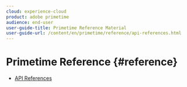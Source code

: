 ```yaml
---
cloud: experience-cloud
product: adobe primetime
audience: end-user
user-guide-title: Primetime Reference Material
user-guide-url: /content/en/primetime/reference/api-references.html
---
```


# Primetime Reference {#reference}

+ [API References](api-references.md)
